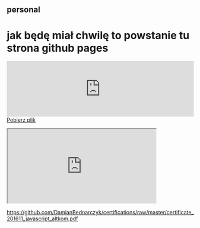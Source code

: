 ## personal
# jak będę miał chwilę to powstanie tu strona github pages

<embed src="https://github.com/DamianBednarczyk/certifications/raw/master/certificate_201611_javascript_altkom.pdff" width="100%">

<object data="https://github.com/DamianBednarczyk/certifications/raw/master/certificate_201611_javascript_altkom.pdf" width="100%" height="300">
	<a href="https://github.com/DamianBednarczyk/certifications/raw/master/certificate_201611_javascript_altkom.pdf">Pobierz plik</a>
</object>

<object data="https://github.com/DamianBednarczyk/certifications/raw/master/certificate_201611_javascript_altkom.pdf" width="400" height="200"></object>

<iframe src="https://github.com/DamianBednarczyk/certifications/raw/master/certificate_201611_javascript_altkom.pdf" width="400" height="200"></iframe>

https://github.com/DamianBednarczyk/certifications/raw/master/certificate_201611_javascript_altkom.pdf
